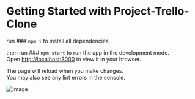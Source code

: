 # Getting Started with Project-Trello-Clone

run ### `npm i` to install all dependencies.

then run ### `npm start` to run the app in the development mode.\
Open [http://localhost:3000](http://localhost:3000) to view it in your browser.

The page will reload when you make changes.\
You may also see any lint errors in the console.

![image](https://user-images.githubusercontent.com/73595883/179824024-896f12f0-eec5-4c3d-9133-30f3e345f75c.png)

